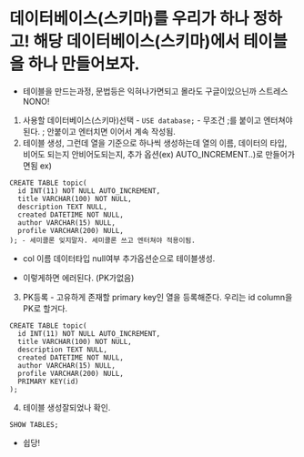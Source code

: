 # 데이터베이스(스키마)를 우리가 하나 정하고! 해당 데이터베이스(스키마)에서 테이블을 하나 만들어보자.

- 테이블을 만드는과정, 문법등은 익혀나가면되고 몰라도 구글이있으닌까 스트레스 NONO!

1. 사용할 데이터베이스(스키마)선택 - `USE database;` - 무조건 ;를 붙이고 엔터쳐야된다. ; 안붙이고 엔터치면 이어서 계속 작성됨.
2. 테이블 생성, 그런데 열을 기준으로 하나씩 생성하는데 열의 이름, 데이터의 타입, 비어도 되는지 안비어도되는지, 추가 옵션(ex) AUTO_INCREMENT..)로 만들어가면됨
   ex)

```
CREATE TABLE topic(
  id INT(11) NOT NULL AUTO_INCREMENT,
  title VARCHAR(100) NOT NULL,
  description TEXT NULL,
  created DATETIME NOT NULL,
  author VARCHAR(15) NULL,
  profile VARCHAR(200) NULL,
); - 세미콜론 잊지말자. 세미콜론 쓰고 엔터쳐야 적용이됨.
```

- col 이름 데이터타입 null여부 추가옵션순으로 테이블생성.

- 이렇게하면 에러된다. (PK가없음)

3. PK등록 - 고유하게 존재할 primary key인 열을 등록해준다. 우리는 id column을 PK로 할거다.

```
CREATE TABLE topic(
  id INT(11) NOT NULL AUTO_INCREMENT,
  title VARCHAR(100) NOT NULL,
  description TEXT NULL,
  created DATETIME NOT NULL,
  author VARCHAR(15) NULL,
  profile VARCHAR(200) NULL,
  PRIMARY KEY(id)
);
```

4. 테이블 생성잘되었나 확인.

```
SHOW TABLES;
```

- 쉽당!
